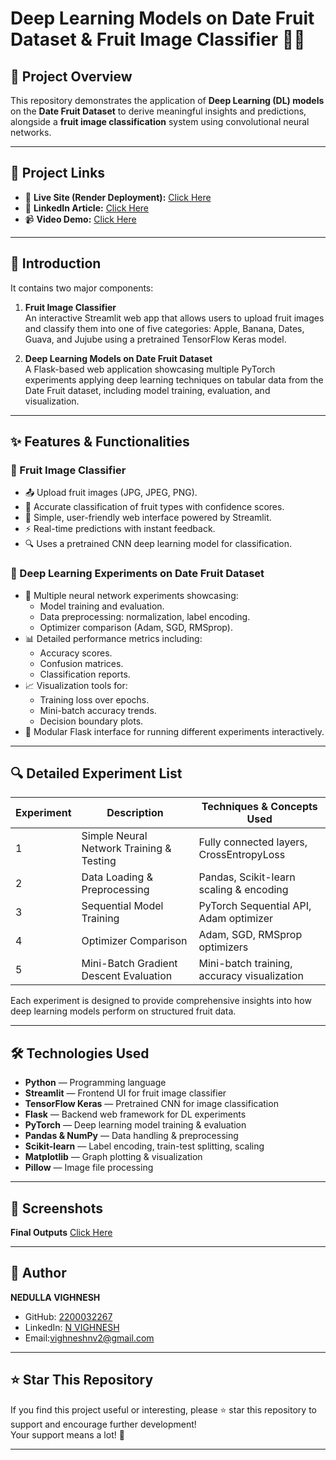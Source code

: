 #  Deep Learning Models on Date Fruit Dataset & Fruit Image Classifier 🍎🍌

## 🚀 Project Overview

This repository demonstrates the application of **Deep Learning (DL) models** on the **Date Fruit Dataset** to derive meaningful insights and predictions, alongside a **fruit image classification** system using convolutional neural networks.

---

## 🔗 Project Links

- 🔗 **Live Site (Render Deployment):** [Click Here]()
- 📰 **LinkedIn Article:** [Click Here]()
- 📹 **Video Demo:** [Click Here]()

---

## 📖 Introduction

It contains two major components:

1. **Fruit Image Classifier**  
   An interactive Streamlit web app that allows users to upload fruit images and classify them into one of five categories: Apple, Banana, Dates, Guava, and Jujube using a pretrained TensorFlow Keras model.

2. **Deep Learning Models on Date Fruit Dataset**  
   A Flask-based web application showcasing multiple PyTorch experiments applying deep learning techniques on tabular data from the Date Fruit dataset, including model training, evaluation, and visualization.

---

## ✨ Features & Functionalities

### 🍏 Fruit Image Classifier

- 📤 Upload fruit images (JPG, JPEG, PNG).
- 🤖 Accurate classification of fruit types with confidence scores.
- 🌟 Simple, user-friendly web interface powered by Streamlit.
- ⚡ Real-time predictions with instant feedback.
- 🔍 Uses a pretrained CNN deep learning model for classification.

### 🔬 Deep Learning Experiments on Date Fruit Dataset

- 🔄 Multiple neural network experiments showcasing:
  - Model training and evaluation.
  - Data preprocessing: normalization, label encoding.
  - Optimizer comparison (Adam, SGD, RMSprop).
- 📊 Detailed performance metrics including:
  - Accuracy scores.
  - Confusion matrices.
  - Classification reports.
- 📈 Visualization tools for:
  - Training loss over epochs.
  - Mini-batch accuracy trends.
  - Decision boundary plots.
- 🧩 Modular Flask interface for running different experiments interactively.

---

## 🔍 Detailed Experiment List

| Experiment | Description                               | Techniques & Concepts Used                    |
|------------|-------------------------------------------|-----------------------------------------------|
| 1          | Simple Neural Network Training & Testing | Fully connected layers, CrossEntropyLoss      |
| 2          | Data Loading & Preprocessing              | Pandas, Scikit-learn scaling & encoding       |
| 3          | Sequential Model Training                 | PyTorch Sequential API, Adam optimizer        |
| 4          | Optimizer Comparison                      | Adam, SGD, RMSprop optimizers                  |
| 5          | Mini-Batch Gradient Descent Evaluation   | Mini-batch training, accuracy visualization   |

Each experiment is designed to provide comprehensive insights into how deep learning models perform on structured fruit data.

---

## 🛠️ Technologies Used

- **Python** — Programming language  
- **Streamlit** — Frontend UI for fruit image classifier  
- **TensorFlow Keras** — Pretrained CNN for image classification  
- **Flask** — Backend web framework for DL experiments  
- **PyTorch** — Deep learning model training & evaluation  
- **Pandas & NumPy** — Data handling & preprocessing  
- **Scikit-learn** — Label encoding, train-test splitting, scaling  
- **Matplotlib** — Graph plotting & visualization  
- **Pillow** — Image file processing  

---

## 📸 Screenshots

**Final Outputs**
[Click Here](Final_Outputs/)

---


## 👤 Author

**NEDULLA VIGHNESH**  
- GitHub: [2200032267](https://github.com/2200032267)  
- LinkedIn: [N VIGHNESH](https://www.linkedin.com/in/n-vighnesh-5b74aa24a)   
- Email:vighneshnv2@gmail.com
---
## ⭐ Star This Repository

If you find this project useful or interesting, please ⭐ star this repository to support and encourage further development!  
Your support means a lot! 🙏

---
